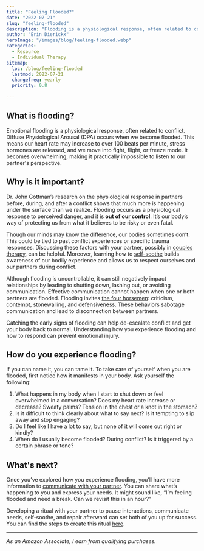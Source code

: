 ```yaml
---
title: "Feeling Flooded?"
date: "2022-07-21"
slug: "feeling-flooded"
description: "Flooding is a physiological response, often related to conflict. It is emotionally overwhelming and makes listening to our partner difficult."
author: "Erin Dierickx"
heroImage: "/images/blog/feeling-flooded.webp"
categories:
  - Resource
  - Individual Therapy
sitemap:
  loc: /blog/feeling-flooded
  lastmod: 2022-07-21
  changefreq: yearly
  priority: 0.8
  
---
```


## What is flooding?

Emotional flooding is a physiological response, often related to conflict. Diffuse Physiological Arousal (DPA) occurs when we become flooded. This means our heart rate may increase to over 100 beats per minute, stress hormones are released, and we move into fight, flight, or freeze mode. It becomes overwhelming, making it practically impossible to listen to our partner's perspective.

## Why is it important?

Dr. John Gottman’s research on the physiological response in partners before, during, and after a conflict shows that much more is happening under the surface than we realize. Flooding occurs as a physiological response to perceived danger, and it is **out of our control**. It’s our body’s way of protecting us from what it believes to be risky or even fatal.

Though our minds may know the difference, our bodies sometimes don’t. This could be tied to past conflict experiences or specific trauma responses. Discussing these factors with your partner, possibly in [couples therapy](https://www.erindtherapy.com/couples-therapy/), can be helpful. Moreover, learning how to [self-soothe](http://gottman.com/blog/how-to-practice-self-soothing/) builds awareness of our bodily experience and allows us to respect ourselves and our partners during conflict.

Although flooding is uncontrollable, it can still negatively impact relationships by leading to shutting down, lashing out, or avoiding communication. Effective communication cannot happen when one or both partners are flooded. Flooding invites [the four horsemen](https://www.gottman.com/blog/the-four-horsemen-recognizing-criticism-contempt-defensiveness-and-stonewalling/): criticism, contempt, stonewalling, and defensiveness. These behaviors sabotage communication and lead to disconnection between partners.

Catching the early signs of flooding can help de-escalate conflict and get your body back to normal. Understanding how you experience flooding and how to respond can prevent emotional injury.

## How do you experience flooding?

If you can name it, you can tame it. To take care of yourself when you are flooded, first notice how it manifests in your body. Ask yourself the following:

1. What happens in my body when I start to shut down or feel overwhelmed in a conversation? Does my heart rate increase or decrease? Sweaty palms? Tension in the chest or a knot in the stomach?
2. Is it difficult to think clearly about what to say next? Is it tempting to slip away and stop engaging?
3. Do I feel like I have a lot to say, but none of it will come out right or kindly?
4. When do I usually become flooded? During conflict? Is it triggered by a certain phrase or tone?

## What's next?

Once you’ve explored how you experience flooding, you’ll have more information to [communicate with your partner](https://amzn.to/3VmLNgX). You can share what’s happening to you and express your needs. It might sound like, “I’m feeling flooded and need a break. Can we revisit this in an hour?”

Developing a ritual with your partner to pause interactions, communicate needs, self-soothe, and repair afterward can set both of you up for success. You can find the steps to create this ritual [here](https://www.erindtherapy.com/2022/07/27/what-to-do-when-flooded/).

---

*As an Amazon Associate, I earn from qualifying purchases.*
